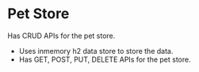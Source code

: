 # Pet Store

Has CRUD APIs for the pet store.

* Uses inmemory h2 data store to store the data.
* Has GET, POST, PUT, DELETE APIs for the pet store.


